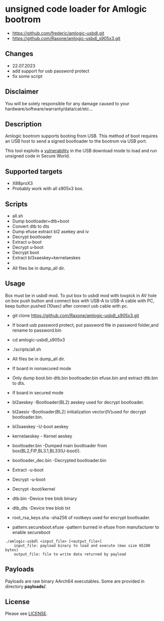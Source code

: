 # unsigned code loader for Amlogic bootrom

* https://github.com/frederic/amlogic-usbdl.git
* https://github.com/Raxone/amlogic-usbdl_s905x3.git

## Changes 
* 22.07.2023
* add support for usb password protect
* fix some script 

## Disclaimer
You will be solely responsible for any damage caused to your hardware/software/warranty/data/cat/etc...

## Description
Amlogic bootrom supports booting from USB. This method of boot requires an USB host to send a signed bootloader to the bootrom via USB port.

This tool exploits a [vulnerability](https://fredericb.info/2021/02/amlogic-usbdl-unsigned-code-loader-for-amlogic-bootrom.html) in the USB download mode to load and run unsigned code in Secure World.

## Supported targets
* X88proX3
* Probably work with all s905x3 box.

## Scripts
* all.sh		
* Dump bootloader+dtb+boot
* Convert dtb to dts
* Dump efuse extract bl2 asekey and iv 
* Decrypt bootloader
* Extract u-boot
* Decrypt u-boot
* Decrypt boot 
* Extract bl3xaeskey+kernelaeskes
* 
* All files be in dump_all dir.

## Usage
Box must be in usbdl mod.
To put box to usbdl mod with toopick in AV hole on box push button and connect box with USB-A to USB-A cable with PC, keep button pushed (10sec) after connect usb cable with pc.

* git clone https://github.com/Raxone/amlogic-usbdl_s905x3.git

* If board usb password protect, put password file in password folder,and rename to password.bin

* cd amlogic-usbdl_s905x3

* ./scripts/all.sh

* All files be in dump_all dir.

* If board in nonsecured mode

* Only dump boot.bin dtb.bin bootloader.bin efuse.bin and extract dtb.bin to dts.


* If board in secured mode  

* bl2aeskey -Bootloader(BL2) aeskey used for decrypt bootloader.
* bl2aesiv  -Bootloader(BL2) initialization vector(IV)used for decrypt bootloader.bin.
* bl3xaeskey -U-boot aeskey
* kernelaeskey - Kernel aeskey
* bootloader.bin -Dumped main bootloader from box(BL2,FIP,BL3.1,BL33(U-boot)).
* bootloader_dec.bin -Decrypted bootloader.bin
* Extract -u-boot
* Decrypt -u-boot
* Decrypt -boot/kernel
* dtb.bin  -Device tree blob binary 
* dtb_dts  -Device tree blob txt
* root_rsa_keys.sha -sha256 of rootkeys used for encrypt bootloader.
* pattern.secureboot.efuse -pattern burned in efuse from manufacturer to enable secureboot

```
./amlogic-usbdl <input_file> [<output_file>]
	input_file: payload binary to load and execute (max size 65280 bytes)
	output_file: file to write data returned by payload
```

## Payloads
Payloads are raw binary AArch64 executables. Some are provided in directory **payloads/**.

## License
Please see [LICENSE](/LICENSE).
